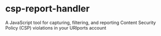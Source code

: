# csp-report-handler
A JavaScript tool for capturing, filtering, and reporting Content Security Policy (CSP) violations in your URIports account
